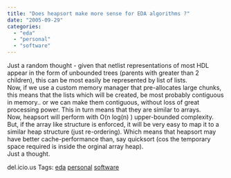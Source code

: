 ```yaml
---
title: "Does heapsort make more sense for EDA algorithms ?"
date: "2005-09-29"
categories: 
  - "eda"
  - "personal"
  - "software"
---
```


Just a random thought - given that netlist representations of most HDL appear in the form of unbounded trees (parents with greater than 2 children), this can be most easily be represented by list of lists.  
Now, if we use a custom memory manager that pre-allocates large chunks, this means that the lists which will be created, be most probably contiguous in memory.. or we can make them contiguous, without loss of great processing power. This in turn means that they are similar to arrays.  
Now, heapsort will perform with O(n log(n) ) upper-bounded complexity. But, if the array like structure is enforced, it will be very easy to map it to a similar heap structure (just re-ordering). Which means that heapsort may have better cache-performance than, say quicksort (cos the temporary space required is inside the orginal array heap).  
Just a thought.

del.icio.us Tags: [eda](http://del.icio.us/sss8ue/eda) [personal](http://del.icio.us/sss8ue/personal) [software](http://del.icio.us/sss8ue/software)
